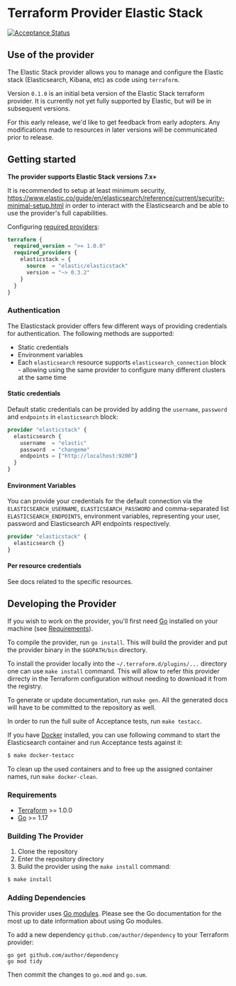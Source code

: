 # Terraform Provider Elastic Stack

[![Acceptance Status](https://devops-ci.elastic.co/job/elastic+terraform-provider-elasticstack+main/badge/icon?subject=acceptance)](https://devops-ci.elastic.co/job/elastic+terraform-provider-elasticstack+main/)

## Use of the provider
The Elastic Stack provider allows you to manage and configure the Elastic stack (Elasticsearch, Kibana, etc) as code using `terraform`.

Version `0.1.0` is an initial beta version of the Elastic Stack terraform provider. It is currently not yet fully supported by Elastic, but will be in subsequent versions.

For this early release, we'd like to get feedback from early adopters. Any modifications made to resources in later versions will be communicated prior to release.

## Getting started

__The provider supports Elastic Stack versions 7.x+__

It is recommended to setup at least minimum security, https://www.elastic.co/guide/en/elasticsearch/reference/current/security-minimal-setup.html
in order to interact with the Elasticsearch and be able to use the provider's full capabilities.


Configuring [required providers](https://www.terraform.io/docs/language/providers/requirements.html#requiring-providers):

```terraform
terraform {
  required_version = ">= 1.0.0"
  required_providers {
    elasticstack = {
      source  = "elastic/elasticstack"
      version = "~> 0.3.2"
    }
  }
}
```


### Authentication

The Elasticstack provider offers few different ways of providing credentials for authentication.
The following methods are supported:

* Static credentials
* Environment variables
* Each `elasticsearch` resource supports `elasticsearch_connection` block - allowing using the same provider to configure many different clusters at the same time


#### Static credentials

Default static credentials can be provided by adding the `username`, `password` and `endpoints` in `elasticsearch` block:

```terraform
provider "elasticstack" {
  elasticsearch {
    username  = "elastic"
    password  = "changeme"
    endpoints = ["http://localhost:9200"]
  }
}
```


#### Environment Variables

You can provide your credentials for the default connection via the `ELASTICSEARCH_USERNAME`, `ELASTICSEARCH_PASSWORD` and comma-separated list `ELASTICSEARCH_ENDPOINTS`,
environment variables, representing your user, password and Elasticsearch API endpoints respectively.

```terraform
provider "elasticstack" {
  elasticsearch {}
}
```


#### Per resource credentials

See docs related to the specific resources.


## Developing the Provider

If you wish to work on the provider, you'll first need [Go](http://www.golang.org) installed on your machine (see [Requirements](#requirements)).

To compile the provider, run `go install`. This will build the provider and put the provider binary in the `$GOPATH/bin` directory.

To install the provider locally into the `~/.terraform.d/plugins/...` directory one can use `make install` command. This will allow to refer this provider dirrecty in the Terraform configuration without needing to download it from the registry.

To generate or update documentation, run `make gen`. All the generated docs will have to be committed to the repository as well.

In order to run the full suite of Acceptance tests, run `make testacc`.

If you have [Docker](https://docs.docker.com/get-docker/) installed, you can use following command to start the Elasticsearch container and run Acceptance tests against it:

```sh
$ make docker-testacc
```

To clean up the used containers and to free up the assigned container names, run `make docker-clean`.


### Requirements

- [Terraform](https://www.terraform.io/downloads.html) >= 1.0.0
- [Go](https://golang.org/doc/install) >= 1.17


### Building The Provider

1. Clone the repository
1. Enter the repository directory
1. Build the provider using the `make install` command:
```sh
$ make install
```


### Adding Dependencies

This provider uses [Go modules](https://github.com/golang/go/wiki/Modules).
Please see the Go documentation for the most up to date information about using Go modules.

To add a new dependency `github.com/author/dependency` to your Terraform provider:

```
go get github.com/author/dependency
go mod tidy
```

Then commit the changes to `go.mod` and `go.sum`.
